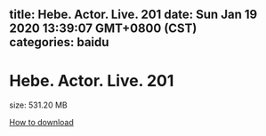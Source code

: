 
title: Hebe. Actor. Live. 201
date: Sun Jan 19 2020 13:39:07 GMT+0800 (CST)    
categories: baidu
---

# Hebe. Actor. Live. 201
size: 531.20 MB
 
 

[How to download](https://bpcam.bemobtrk.com/go/2ceec3aa-1ca2-46d6-b9ff-aaa5c184517c?jno=4751)